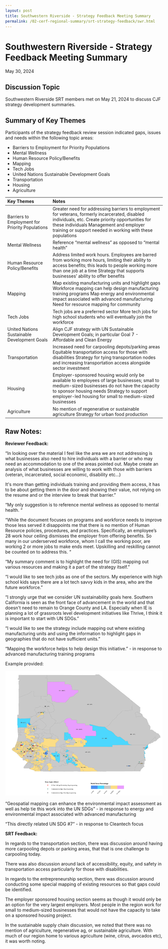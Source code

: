 ```yaml
---
layout: post
title: Southwestern Riverside - Strategy Feedback Meeting Summary
permalink: /02-cerf-regional-summary/srt-strategy-feedback/swr.html
---
```


# Southwestern Riverside \- Strategy Feedback Meeting Summary

May 30, 2024

## Discussion Topic

Southwestern Riverside SRT members met on May 21, 2024 to discuss CJF strategy development summaries. 

## Summary of Key Themes

Participants of the strategy feedback review session indicated gaps, issues and needs within the following topic areas:

* Barriers to Employment for Priority Populations  
* Mental Wellness  
* Human Resource Policy/Benefits  
* Mapping  
* Tech Jobs  
* United Nations Sustainable Development Goals  
* Transportation  
* Housing  
* Agriculture

| Key Themes | Notes |
| :---- | :---- |
| Barriers to Employment for Priority Populations | Greater need for addressing barriers to employment for veterans, formerly incarcerated, disabled individuals, etc. Create priority opportunities for these individuals Management and employer training or support needed in working with these populations  |
| Mental Wellness | Reference “mental wellness” as opposed to “mental health” |
| Human Resource Policy/Benefits | Address limited work hours. Employees are barred from working more hours, limiting their ability to access benefits; this leads to people working more than one job at a time Strategy that supports businesses’ ability to offer benefits |
| Mapping | Map existing manufacturing units and highlight gaps Workforce mapping can help design manufacturing training programs Map energy and environmental impact associated with advanced manufacturing Need for resource mapping for community |
| Tech Jobs | Tech jobs are a preferred sector More tech jobs for high school students who will eventually join the workforce |
| United Nations Sustainable Development Goals | Align CJF strategy with UN Sustainable Development Goals; in particular Goal 7 \-  Affordable and Clean Energy |
| Transportation | Increased need for carpooling depots/parking areas Equitable transportation access for those with disabilities Strategy for tying transportation nodes and increasing transportation access alongside sector investment  |
| Housing | Employer-sponsored housing would only be available to employees of large businesses; small to medium-sized businesses do not have the capacity to sponsor housing needs Strategy to support employer-led housing for small to medium-sized businesses |
| Agriculture | No mention of regenerative or sustainable agriculture Strategy for urban food production |

## 

## Raw Notes:

**Reviewer Feedback:**

“In looking over the material I feel like the area we are not addressing is what businesses also need to hire individuals with a barrier or who may need an accommodation to one of the areas pointed out. Maybe create an analysis of what businesses are willing to work with those with barriers (veteran, incarcerated, social economic, disability etc...)

It's more than getting individuals training and providing them access, it has to be about getting them in the door and showing their value, not relying on the resume and or the interview to break that barrier.”

“My only suggestion is to reference mental wellness as opposed to mental health. “

“While the document focuses on programs and workforce needs to improve those less served it disappoints me that there is no mention of Human Resource policies, procedures, and practices.  Specifically, an employee’s 28 work hour ceiling dismisses the employer from offering benefits.  So many in our underserved workforce, whom I call the working poor, are working 2 or more jobs to make ends meet.  Upskilling and reskilling cannot be counted on to address this. “

“My summary comment is to highlight the need for (GIS) mapping out various resources and making it a part of the strategy itself.”

“I would like to see tech jobs as one of the sectors. My experience with high school kids says there are a lot tech savvy kids in the area, who are the future workforce.”

“I strongly urge that we consider UN sustainability goals here. Southern California is seen as the front face of advancement in the world and that doesn't need to remain to Orange County and LA. Especially when IE is planning a lot of grassroots level development initiatives like Thrive, I think it is important to start with UN SDGs.”

“I would like to see the strategy include mapping out where existing manufacturing units and using the information to highlight gaps in geographies that do not have sufficient units.”

“Mapping the workforce helps to help design this initiative.” \- in response to advanced manufacturing training programs

Example provided:

![](southwest-riverside.png)

“Geospatial mapping can enhance the environmental impact assessment as well as help tie this work into the UN SDGs” \- in response to energy and environmental impact associated with advanced manufacturing

“This directly related UN SDG \#7” \- in response to Cleantech focus

**SRT Feedback:**

In regards to the transportation section, there was discussion around having more carpooling depots or parking areas, that that is one challenge to carpooling today.

There was also discussion around lack of accessibility, equity, and safety in transportation access particularly for those with disabilities.

In regards to the entrepreneurship section, there was discussion around conducting some special mapping of existing resources so that gaps could be identified.

The employer sponsored housing section seems as though it would only be an option for the very largest employers. Most people in the region work for small to medium-sized businesses that would not have the capacity to take on a sponsored housing project.

In the sustainable supply chain discussion, we noted that there was no mention of agriculture, regenerative ag, or sustainable agriculture. With much of our region home to various agriculture (wine, citrus, avocados etc), it was worth noting. 